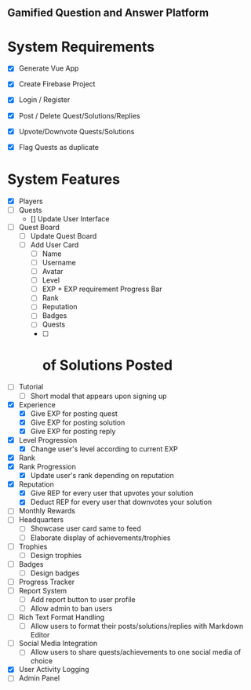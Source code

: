 ## Gamified Question and Answer Platform

# System Requirements

* [x] Generate Vue App
* [x] Create Firebase Project
  
* [x] Login / Register
* [x] Post / Delete Quest/Solutions/Replies
* [x] Upvote/Downvote Quests/Solutions
* [x] Flag Quests as duplicate

# System Features

* [x] Players
* [ ] Quests
    * [] Update User Interface
* [ ] Quest Board
    * [ ] Update Quest Board
    * [ ] Add User Card
      * [ ] Name
      * [ ] Username
      * [ ] Avatar
      * [ ] Level
      * [ ] EXP + EXP requirement Progress Bar
      * [ ] Rank
      * [ ] Reputation
      * [ ] Badges
      * [ ] Quests
      * [ ] # of Solutions Posted
* [ ] Tutorial
    * [ ] Short modal that appears upon signing up
* [x] Experience
    * [x] Give EXP for posting quest
    * [x] Give EXP for posting solution
    * [x] Give EXP for posting reply
* [x] Level Progression
    * [x] Change user's level according to current EXP
* [x] Rank
* [x] Rank Progression
    * [x] Update user's rank depending on reputation
* [x] Reputation
    * [x] Give REP for every user that upvotes your solution
    * [x] Deduct REP for every user that downvotes your solution
* [ ] Monthly Rewards
* [ ] Headquarters
    * [ ] Showcase user card same to feed
    * [ ] Elaborate display of achievements/trophies
* [ ] Trophies
    * [ ] Design trophies
* [ ] Badges
    * [ ] Design badges
* [ ] Progress Tracker
* [ ] Report System
    * [ ] Add report button to user profile
    * [ ] Allow admin to ban users
* [ ] Rich Text Format Handling
    * [ ] Allow users to format their posts/solutions/replies with Markdown Editor
* [ ] Social Media Integration
    * [ ] Allow users to share quests/achievements to one social media of choice
* [x] User Activity Logging
* [ ] Admin Panel
